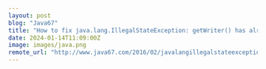 ```yaml
---
layout: post
blog: "Java67"
title: "How to fix java.lang.IllegalStateException: getWriter() has already been called for this response [Solution]"
date: 2024-01-14T11:09:00Z
image: images/java.png
remote_url: "http://www.java67.com/2016/02/javalangillegalstateexception-getwriter-has-already-been-called-for-this-response.html"
---
```

